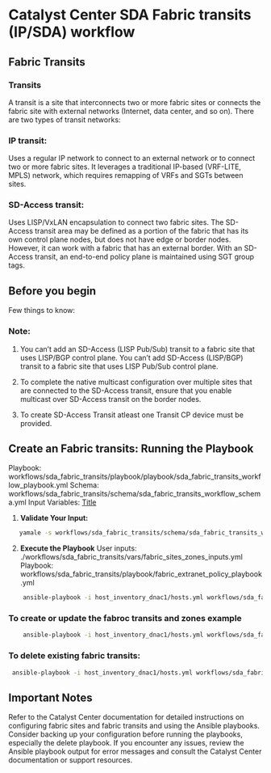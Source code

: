 # Catalyst Center SDA Fabric transits (IP/SDA) workflow

## Fabric Transits

### Transits
A transit is a site that interconnects two or more fabric sites or connects the fabric site with external networks (Internet, data center, and so on). There are two types of transit networks:

### IP transit: 
Uses a regular IP network to connect to an external network or to connect two or more fabric sites. It leverages a traditional IP-based (VRF-LITE, MPLS) network, which requires remapping of VRFs and SGTs between sites.

### SD-Access transit: 
Uses LISP/VxLAN encapsulation to connect two fabric sites. The SD-Access transit area may be defined as a portion of the fabric that has its own control plane nodes, but does not have edge or border nodes. However, it can work with a fabric that has an external border. With an SD-Access transit, an end-to-end policy plane is maintained using SGT group tags.

## Before you begin

Few things to know:

### Note:
1. You can’t add an SD-Access (LISP Pub/Sub) transit to a fabric site that uses LISP/BGP control plane. You can’t add SD-Access (LISP/BGP) transit to a fabric site that uses LISP Pub/Sub control plane.

2. To complete the native multicast configuration over multiple sites that are connected to the SD-Access transit, ensure that you enable multicast over SD-Access transit on the border nodes.

3. To create SD-Access Transit atleast one Transit CP device must be provided. 

## Create an Fabric transits: Running the Playbook
Playbook: workflows/sda_fabric_transits/playbook/playbook/sda_fabric_transits_workflow_playbook.yml
Schema: workflows/sda_fabric_transits/schema/sda_fabric_transits_workflow_schema.yml
Input Variables: [Title](vars/sda_fabric_transits_workflow_inputs.yml)
1. **Validate Your Input:**

```bash
   yamale -s workflows/sda_fabric_transits/schema/sda_fabric_transits_workflow_schema.yml workflows/sda_fabric_transits/vars/sda_fabric_transits_workflow_inputs.yml
```
2. **Execute the Playbook**
User inputs: ./workflows/sda_fabric_transits/vars/fabric_sites_zones_inputs.yml
Playbook: workflows/sda_fabric_transits/playbook/fabric_extranet_policy_playbook.yml
```bash
    ansible-playbook -i host_inventory_dnac1/hosts.yml workflows/sda_fabric_transits/playbook/sda_fabric_transits_workflow_playbook.yml --e VARS_FILE_PATH=<your input file>
```
###  To create or update the fabroc transits and zones example
```bash
    ansible-playbook -i host_inventory_dnac1/hosts.yml workflows/sda_fabric_transits/playbook/sda_fabric_transits_workflow_playbook.yml --e VARS_FILE_PATH=../vars/sda_fabric_transits_workflow_inputs.yml
```
###  To delete existing fabric transits:
```bash
 ansible-playbook -i host_inventory_dnac1/hosts.yml workflows/sda_fabric_transits/playbook/delete_sda_fabric_transits_workflow_playbook.yml --e VARS_FILE_PATH=../vars/sda_fabric_transits_workflow_inputs.yml
```
## Important Notes
Refer to the Catalyst Center documentation for detailed instructions on configuring fabric sites and fabric transits and using the Ansible playbooks.
Consider backing up your configuration before running the playbooks, especially the delete playbook.
If you encounter any issues, review the Ansible playbook output for error messages and consult the Catalyst Center documentation or support resources.
